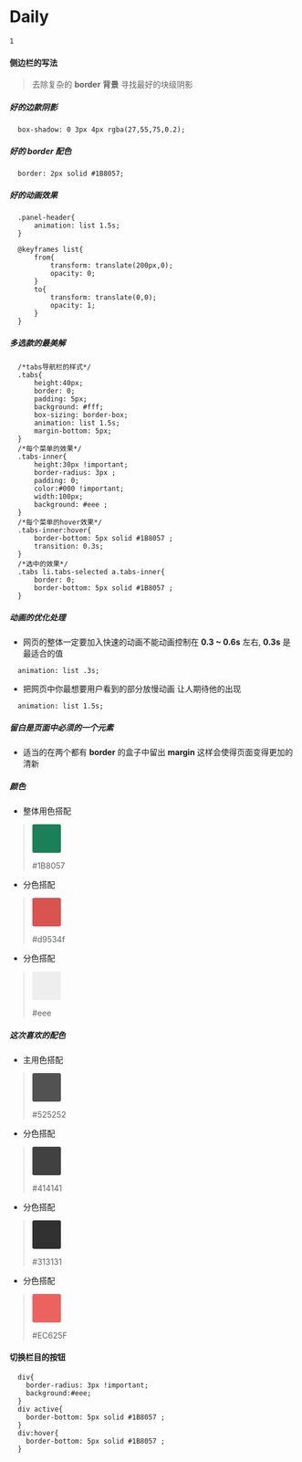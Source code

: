 # Daily

`1`

#### 侧边栏的写法
> 去除复杂的 **border** **背景** 寻找最好的块级阴影

##### 好的边款阴影

```
  box-shadow: 0 3px 4px rgba(27,55,75,0.2);
```

##### 好的 **border** 配色

```
  border: 2px solid #1B8057;
```

##### 好的动画效果

```
  .panel-header{
      animation: list 1.5s;
  }

  @keyframes list{
      from{
          transform: translate(200px,0);
          opacity: 0;
      }
      to{
          transform: translate(0,0);
          opacity: 1;
      }
  }
```
##### 多选款的最美解
```
  /*tabs导航栏的样式*/
  .tabs{
      height:40px;
      border: 0;
      padding: 5px;
      background: #fff;
      box-sizing: border-box;
      animation: list 1.5s;
      margin-bottom: 5px;
  }
  /*每个菜单的效果*/
  .tabs-inner{
      height:30px !important;
      border-radius: 3px ;
      padding: 0;
      color:#000 !important;
      width:100px;
      background: #eee ;
  }
  /*每个菜单的hover效果*/
  .tabs-inner:hover{
      border-bottom: 5px solid #1B8057 ;
      transition: 0.3s;
  }
  /*选中的效果*/
  .tabs li.tabs-selected a.tabs-inner{
      border: 0;
      border-bottom: 5px solid #1B8057 ;
  }
```

##### 动画的优化处理

- 网页的整体一定要加入快速的动画不能动画控制在 **0.3 ~ 0.6s** 左右, **0.3s** 是最适合的值

```
  animation: list .3s;
```
- 把网页中你最想要用户看到的部分放慢动画 让人期待他的出现

```
  animation: list 1.5s;
```

##### 留白是页面中必须的一个元素
- 适当的在两个都有 **border** 的盒子中留出 **margin** 这样会使得页面变得更加的清新

##### 颜色
- 整体用色搭配
> <div style="height:50px;width:50px;background:#1B8057;border-radius:3px;"></div> <p>#1B8057</p>

- 分色搭配
> <div style="height:50px;width:50px;background:#d9534f;border-radius:3px;"></div> <p>#d9534f</p>

- 分色搭配
> <div style="height:50px;width:50px;background:#eee;border-radius:3px;"></div> <p>#eee</p>



##### 这次喜欢的配色

- 主用色搭配
> <div style="height:50px;width:50px;background:#525252;border-radius:3px;"></div> <p>#525252</p>

- 分色搭配
> <div style="height:50px;width:50px;background:#414141;border-radius:3px;"></div> <p>#414141</p>

- 分色搭配
> <div style="height:50px;width:50px;background:#313131;border-radius:3px;"></div> <p>#313131</p>

- 分色搭配
> <div style="height:50px;width:50px;background:#EC625F;border-radius:3px;"></div> <p>#EC625F</p>


#### 切换栏目的按钮

```
  div{
    border-radius: 3px !important;
    background:#eee;
  }
  div active{
    border-bottom: 5px solid #1B8057 ;
  }
  div:hover{
    border-bottom: 5px solid #1B8057 ;
  }
```
####
